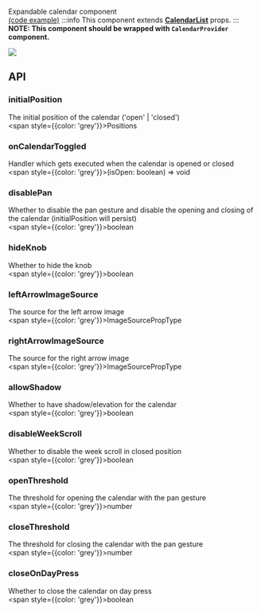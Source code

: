 Expandable calendar component  
[(code example)](https://github.com/wix/react-native-calendars/blob/master/example/src/screens/expandableCalendarScreen.tsx)
:::info
This component extends **[CalendarList](https://github.com/wix/react-native-calendars/blob/master/src/calendar-list/index.tsx)** props.
:::
**NOTE: This component should be wrapped with `CalendarProvider` component.**

<div style={{display: 'flex', flexDirection: 'row', overflowX: 'auto', maxHeight: '500px', alignItems: 'center'}}><img style={{maxHeight: '420px'}} src={'https://github.com/wix/react-native-calendars/blob/master/demo/assets/expandable-calendar.gif?raw=true'}/>

</div>

## API

### initialPosition

The initial position of the calendar ('open' | 'closed')  
<span style={{color: 'grey'}}>Positions</span>

### onCalendarToggled

Handler which gets executed when the calendar is opened or closed  
<span style={{color: 'grey'}}>(isOpen: boolean) => void</span>

### disablePan

Whether to disable the pan gesture and disable the opening and closing of the calendar (initialPosition will persist)  
<span style={{color: 'grey'}}>boolean</span>

### hideKnob

Whether to hide the knob  
<span style={{color: 'grey'}}>boolean</span>

### leftArrowImageSource

The source for the left arrow image  
<span style={{color: 'grey'}}>ImageSourcePropType</span>

### rightArrowImageSource

The source for the right arrow image  
<span style={{color: 'grey'}}>ImageSourcePropType</span>

### allowShadow

Whether to have shadow/elevation for the calendar  
<span style={{color: 'grey'}}>boolean</span>

### disableWeekScroll

Whether to disable the week scroll in closed position  
<span style={{color: 'grey'}}>boolean</span>

### openThreshold

The threshold for opening the calendar with the pan gesture  
<span style={{color: 'grey'}}>number</span>

### closeThreshold

The threshold for closing the calendar with the pan gesture  
<span style={{color: 'grey'}}>number</span>

### closeOnDayPress

Whether to close the calendar on day press  
<span style={{color: 'grey'}}>boolean</span>
